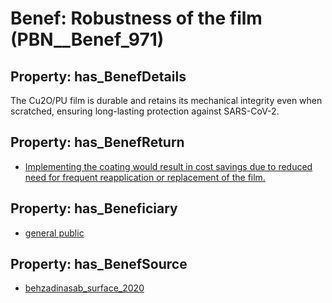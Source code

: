 # Benef: __Robustness of the film__ (PBN__Benef_971)

## Property: has_BenefDetails

The Cu2O/PU film is durable and retains its mechanical integrity even when scratched, ensuring long-lasting protection against SARS-CoV-2.

## Property: has_BenefReturn

* [Implementing the coating would result in cost savings due to reduced need for frequent reapplication or replacement of the film.](../BenefReturn/PBN__BenefReturn_1068)

## Property: has_Beneficiary

* [general public](../Stakeholder/PBN__Stakeholder_29)

## Property: has_BenefSource

* [behzadinasab_surface_2020](../Article/PBN__Article_199)

